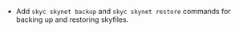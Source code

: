 - Add `skyc skynet backup` and `skyc skynet restore` commands for backing up and restoring skyfiles.
